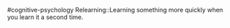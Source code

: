 #cognitive-psychology 
Relearning::Learning something more quickly when you learn it a second time.
<!--SR:!2024-04-17,8,250-->